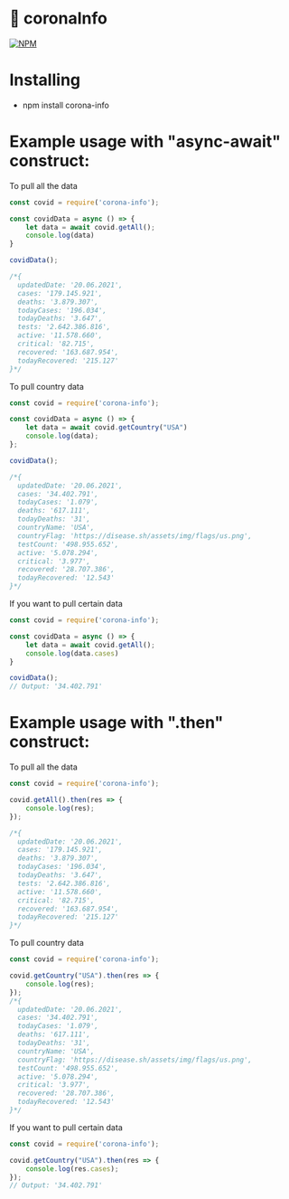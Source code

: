 # 🦠 coronaInfo

[![NPM](https://nodei.co/npm/corona-info.png?downloads=true&downloadRank=true&stars=true)](https://nodei.co/npm/corona-info/)


# Installing

- npm install corona-info


# Example usage with "async-await" construct:

To pull all the data

```js
const covid = require('corona-info');

const covidData = async () => {
    let data = await covid.getAll();
    console.log(data)
}

covidData();

/*{
  updatedDate: '20.06.2021',
  cases: '179.145.921',
  deaths: '3.879.307',
  todayCases: '196.034',
  todayDeaths: '3.647',
  tests: '2.642.386.816',
  active: '11.578.660',
  critical: '82.715',
  recovered: '163.687.954',
  todayRecovered: '215.127'
}*/
```

To pull country data

```js
const covid = require('corona-info'); 

const covidData = async () => {
    let data = await covid.getCountry("USA")
    console.log(data);
};

covidData();

/*{
  updatedDate: '20.06.2021',
  cases: '34.402.791',      
  todayCases: '1.079',      
  deaths: '617.111',
  todayDeaths: '31',
  countryName: 'USA',
  countryFlag: 'https://disease.sh/assets/img/flags/us.png',
  testCount: '498.955.652',
  active: '5.078.294',
  critical: '3.977',
  recovered: '28.707.386',
  todayRecovered: '12.543'
}*/
```

If you want to pull certain data

```js
const covid = require('corona-info');

const covidData = async () => {
    let data = await covid.getAll();
    console.log(data.cases)
}

covidData();
// Output: '34.402.791'
```

# Example usage with ".then" construct:

To pull all the data

```js
const covid = require('corona-info');

covid.getAll().then(res => {
    console.log(res);
});

/*{
  updatedDate: '20.06.2021',
  cases: '179.145.921',
  deaths: '3.879.307',
  todayCases: '196.034',
  todayDeaths: '3.647',
  tests: '2.642.386.816',
  active: '11.578.660',
  critical: '82.715',
  recovered: '163.687.954',
  todayRecovered: '215.127'
}*/
```

To pull country data

```js
const covid = require('corona-info'); 

covid.getCountry("USA").then(res => {
    console.log(res);
});
/*{
  updatedDate: '20.06.2021',
  cases: '34.402.791',      
  todayCases: '1.079',      
  deaths: '617.111',
  todayDeaths: '31',
  countryName: 'USA',
  countryFlag: 'https://disease.sh/assets/img/flags/us.png',
  testCount: '498.955.652',
  active: '5.078.294',
  critical: '3.977',
  recovered: '28.707.386',
  todayRecovered: '12.543'
}*/
```

If you want to pull certain data

```js
const covid = require('corona-info');

covid.getCountry("USA").then(res => {
    console.log(res.cases);
});
// Output: '34.402.791'
```